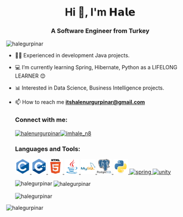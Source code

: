 
<h1 align="center">Hi 👋, I'm 𝗛𝗮𝗹𝗲</h1>
<h3 align="center">A Software Engineer from Turkey</h3>
<!-- This is a comment --<img align="right" width="300" src="https://www.gifmaniacos.es/wp-content/uploads/2021/03/gifmaniacos.es-2-3.gif"></p> -->




<p align="left"> <img src="https://komarev.com/ghpvc/?username=halegurpinar&label=Profile%20views&color=0e75b6&style=flat" alt="halegurpinar" /></p>

- 👩‍💻 Experienced in development Java projects. 

- 💻 I’m currently learning Spring, Hibernate, Python as a LIFELONG LEARNER 😊

- 📊 Interested in Data Science, Business Intelligence projects.

- 📫 How to reach me **itshalenurgurpinar@gmail.com**<h3 align="left">Connect with me:</h3><p align="left"><a href="https://linkedin.com/in/halenurgurpinar" target="blank"><img align="center" src="https://raw.githubusercontent.com/rahuldkjain/github-profile-readme-generator/master/src/images/icons/Social/linked-in-alt.svg" alt="halenurgurpinar" height="30" width="40" /></a><a href="https://www.hackerrank.com/imhale_n8" target="blank"><img align="center" src="https://raw.githubusercontent.com/rahuldkjain/github-profile-readme-generator/master/src/images/icons/Social/hackerrank.svg" alt="imhale_n8" height="30" width="40" /></a></p><h3 align="left">Languages and Tools:</h3><p align="left"> <a href="https://www.cprogramming.com/" target="_blank" rel="noreferrer"> <img src="https://raw.githubusercontent.com/devicons/devicon/master/icons/c/c-original.svg" alt="c" width="40" height="40"/> </a> <a href="https://www.w3schools.com/cpp/" target="_blank" rel="noreferrer"> <img src="https://raw.githubusercontent.com/devicons/devicon/master/icons/cplusplus/cplusplus-original.svg" alt="cplusplus" width="40" height="40"/> </a> <a href="https://www.w3.org/html/" target="_blank" rel="noreferrer"> <img src="https://raw.githubusercontent.com/devicons/devicon/master/icons/html5/html5-original-wordmark.svg" alt="html5" width="40" height="40"/> </a> <a href="https://www.java.com" target="_blank" rel="noreferrer"> <img src="https://raw.githubusercontent.com/devicons/devicon/master/icons/java/java-original.svg" alt="java" width="40" height="40"/> </a> <a href="https://www.mysql.com/" target="_blank" rel="noreferrer"> <img src="https://raw.githubusercontent.com/devicons/devicon/master/icons/mysql/mysql-original-wordmark.svg" alt="mysql" width="40" height="40"/> </a> <a href="https://www.postgresql.org" target="_blank" rel="noreferrer"> <img src="https://raw.githubusercontent.com/devicons/devicon/master/icons/postgresql/postgresql-original-wordmark.svg" alt="postgresql" width="40" height="40"/> </a> <a href="https://www.python.org" target="_blank" rel="noreferrer"> <img src="https://raw.githubusercontent.com/devicons/devicon/master/icons/python/python-original.svg" alt="python" width="40" height="40"/> </a> <a href="https://spring.io/" target="_blank" rel="noreferrer"> <img src="https://www.vectorlogo.zone/logos/springio/springio-icon.svg" alt="spring" width="40" height="40"/> </a> <a href="https://unity.com/" target="_blank" rel="noreferrer"> <img src="https://www.vectorlogo.zone/logos/unity3d/unity3d-icon.svg" alt="unity" width="40" height="40"/> </a> </p><p><img align="left" src="https://github-readme-stats.vercel.app/api/top-langs?username=halegurpinar&show_icons=true&locale=en&layout=compact" alt="halegurpinar" /></p><p>&nbsp;<img align="center" src="https://github-readme-stats.vercel.app/api?username=halegurpinar&show_icons=true&locale=en" alt="halegurpinar" /></p><p><img align="center" src="https://github-readme-streak-stats.herokuapp.com/?user=halegurpinar&" alt="halegurpinar" /></p>
 
 <p align="left"><img src="https://github-profile-trophy.vercel.app/?username=halegurpinar" alt="halegurpinar" /></a> </p>
